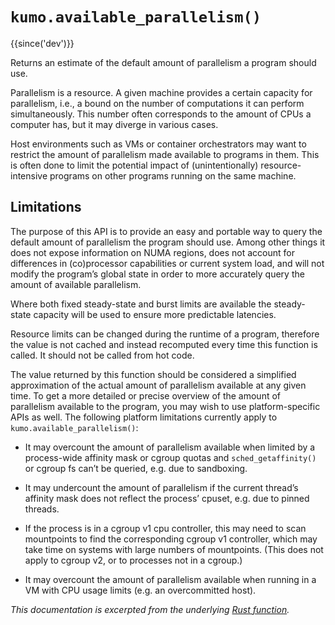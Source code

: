 # `kumo.available_parallelism()`

{{since('dev')}}

Returns an estimate of the default amount of parallelism a program should use.

Parallelism is a resource. A given machine provides a certain capacity for
parallelism, i.e., a bound on the number of computations it can perform
simultaneously. This number often corresponds to the amount of CPUs a computer
has, but it may diverge in various cases.

Host environments such as VMs or container orchestrators may want to restrict
the amount of parallelism made available to programs in them. This is often
done to limit the potential impact of (unintentionally) resource-intensive
programs on other programs running on the same machine.

## Limitations

The purpose of this API is to provide an easy and portable way to query the
default amount of parallelism the program should use. Among other things it
does not expose information on NUMA regions, does not account for differences
in (co)processor capabilities or current system load, and will not modify the
program’s global state in order to more accurately query the amount of
available parallelism.

Where both fixed steady-state and burst limits are available the steady-state
capacity will be used to ensure more predictable latencies.

Resource limits can be changed during the runtime of a program, therefore the
value is not cached and instead recomputed every time this function is called.
It should not be called from hot code.

The value returned by this function should be considered a simplified
approximation of the actual amount of parallelism available at any given time.
To get a more detailed or precise overview of the amount of parallelism
available to the program, you may wish to use platform-specific APIs as well.
The following platform limitations currently apply to `kumo.available_parallelism()`:

* It may overcount the amount of parallelism available when limited by a
  process-wide affinity mask or cgroup quotas and `sched_getaffinity()` or
  cgroup fs can’t be queried, e.g. due to sandboxing.

* It may undercount the amount of parallelism if the current thread’s affinity
  mask does not reflect the process’ cpuset, e.g. due to pinned threads.

* If the process is in a cgroup v1 cpu controller, this may need to scan
  mountpoints to find the corresponding cgroup v1 controller, which may take
  time on systems with large numbers of mountpoints. (This does not apply to
  cgroup v2, or to processes not in a cgroup.)

* It may overcount the amount of parallelism available when running in a VM
  with CPU usage limits (e.g. an overcommitted host).

*This documentation is excerpted from the underlying [Rust
function](https://doc.rust-lang.org/stable/std/thread/fn.available_parallelism.html).*
